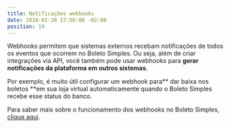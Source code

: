 ```yaml
---
title: Notificações webhooks
date: 2018-01-30 17:56:00 -02:00
position: 19
---
```


Webhooks permitem que sistemas externos recebam notificações de todos os eventos que ocorrem no Boleto Simples.
Ou seja, além de criar integrações via API, você também pode usar webhooks para **gerar notificações da plataforma em outros sistemas**.

Por exemplo, é muito útil configurar um webhook para** dar baixa nos boletos **em sua loja virtual automaticamente quando o Boleto Simples recebe esse status do banco.

Para saber mais sobre o funcionamento dos webhooks no Boleto Simples, [clique aqui](https://api.boletosimples.com.br/webhooks/).
